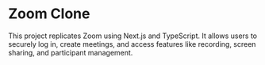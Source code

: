 # Zoom Clone
This project replicates Zoom using Next.js and TypeScript. It allows users to securely log in, create meetings, and access features like recording, screen sharing, and participant management.
